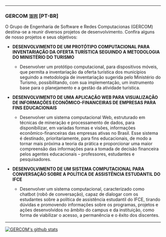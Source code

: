 ***

### GERCOM 🇧🇷 [PT-BR]
O Grupo de Engenharia de Software e Redes Computacionas (GERCOM) destina-se a reunir diversos projetos de desenvolvimento.
Confira alguns de nosso projetos e seus objetivos:
* **DESENVOLVIMENTO DE UM PROTÓTIPO COMPUTACIONAL PARA INVENTARIAÇÃO DA OFERTA TURÍSTICA SEGUINDO A METODOLOGIA DO MINISTÉRIO DO TURISMO**
  * Desenvolver um protótipo computacional, para dispositivos móveis, que permita a inventariação da oferta turística dos municípios seguindo a metodologia de inventariação sugerida pelo Ministério do Turismo, possibilitando, com sua implementação, um instrumento base para o planejamento e a gestão da atividade turística.
 
* **DESENVOLVIMENTO DE UMA APLICAÇÃO WEB PARA VISUALIZAÇÃO DE INFORMAÇÕES ECONÔMICO-FINANCEIRAS DE EMPRESAS PARA FINS EDUCACIONAIS**
  * Desenvolver um sistema computacional Web, estruturado em técnicas de mineração e processamento de dados, para disponibilizar, em variadas formas e visões, informações econômico-financeiras das empresas ativas no Brasil. Esse sistema é destinado, prioritariamente, para fins educacionais, de modo a tornar mais próxima a teoria da prática e proporcionar uma maior compreensão das informações para a tomada de decisão financeira pelos agentes educacionais – professores, estudantes e pesquisadores.
  
* **DESENVOLVIMENTO DE UM SISTEMA COMPUTACIONAL PARA CONVERSAÇÃO SOBRE A POLÍTICA DE ASSISTÊNCIA ESTUDANTIL DO IFCE**
  * Desenvolver um sistema computacional, caracterizado como chatbot (robô de conversação), capaz de dialogar com os estudantes sobre a política de assistência estudantil do IFCE, tirando dúvidas e promovendo informações sobre os programas, projetos e ações desenvolvidos no âmbito do campus e da instituição, como forma de viabilizar o acesso, a permanência e o êxito dos discentes.
  
***
  [![GERCOM's github stats](https://github-readme-stats.vercel.app/api?username=gercom-grupo&count_private=true)](https://github.com/anuraghazra/github-readme-stats)
